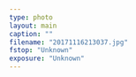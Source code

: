 ```yaml
---
type: photo
layout: main
caption: ""
filename: "20171116213037.jpg"
fstop: "Unknown"
exposure: "Unknown"
---
```


